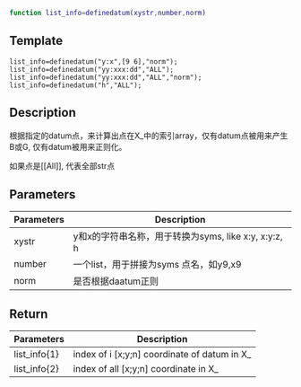 ```matlab
function list_info=definedatum(xystr,number,norm)
```

## Template  

``` 
list_info=definedatum("y:x",[9 6],"norm");
list_info=definedatum("yy:xxx:dd","ALL");
list_info=definedatum("yy:xxx:dd","ALL","norm");
list_info=definedatum("h","ALL");
```

## Description 
根据指定的datum点，来计算出点在X_中的索引array，仅有datum点被用来产生B或G, 仅有datum被用来正则化。

如果点是[[All]], 代表全部str点

## Parameters 

| Parameters | Description                                          |
| ---------- | ---------------------------------------------------- |
| xystr      | y和x的字符串名称，用于转换为syms, like x:y, x:y:z, h |
| number     | 一个list，用于拼接为syms 点名，如y9,x9               |
| norm       | 是否根据daatum正则                                   |

## Return 

| Parameters   | Description                                  |
| ------------ | -------------------------------------------- |
| list_info{1} | index of i [x;y;n] coordinate of datum in X_ |
| list_info{2} | index of all [x;y;n] coordinate in X_        |

 